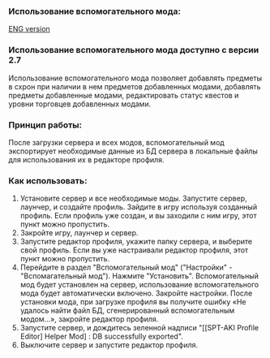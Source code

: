 ### Использование вспомогательного мода:
[ENG version](/Guidelines/ModHelperENG.md)

### Использование вспомогательного мода доступно с версии 2.7

Использование вспомогательного мода позволяет добавлять предметы в схрон при наличии в нем предметов добавленных модами, добавлять предметы добавленные модами, редактировать статус квестов и уровни торговцев добавленных модами.

### Принцип работы:
После загрузки сервера и всех модов, вспомогательный мод экспортирует необходимые данные из БД сервера в локальные файлы для использования их в редакторе профиля.

### Как использовать:
1. Установите сервер и все необходимые моды. Запустите сервер, лаунчер, и создайте профиль. Зайдите в игру используя созданный профиль. Если профиль уже создан, и вы заходили с ним игру, этот пункт можно пропустить.
2. Закройте игру, лаунчер и сервер.
3. Запустите редактор профиля, укажите папку сервера, и выберите свой профиль. Если вы уже настраивали редактор профиля, этот пункт можно пропустить.
4. Перейдите в раздел "Вспомогательный мод" ("Настройки" - "Вспомагательный мод"). Нажмите "Установить". Вспомогательный мод будет установлен на сервер, использование вспомогательного мода будет автоматически включено. Закройте настройки. После установки мода, при загрузке профиля вы получите ошибку «Не удалось найти файл БД, сгенерированный вспомогательным модом...», закройте редактор профиля.
5. Запустите сервер, и дождитесь зеленной надписи "[[SPT-AKI Profile Editor] Helper Mod] : DB successfully exported".
6. Выключите сервер и запустите редактор профиля.